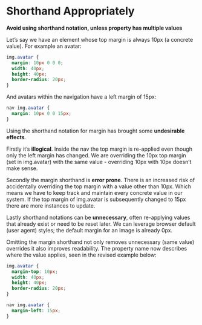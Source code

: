 # Shorthand Appropriately
**Avoid using shorthand notation, unless property has multiple values**

Let’s say we have an element whose top margin is always 10px (a concrete value). For example an avatar:

```css
img.avatar {
  margin: 10px 0 0 0;
  width: 40px;
  height: 40px;
  border-radius: 20px;
}
```

And avatars within the navigation have a left margin of 15px:

```css
nav img.avatar {
  margin: 10px 0 0 15px;
}
```

Using the shorthand notation for margin has brought some **undesirable effects**.

Firstly it’s **illogical**. Inside the nav the top margin is re-applied even though only the left margin has changed. We are overriding the 10px top margin (set in img.avatar) with the same value - overriding 10px with 10px doesn’t make sense.

Secondly the margin shorthand is **error prone**. There is an increased risk of accidentally overriding the top margin with a value other than 10px. Which means we have to keep track and maintain every concrete value in our system. If the top margin of img.avatar is subsequently changed to 15px there are more instances to update.

Lastly shorthand notations can be **unnecessary**, often re-applying values that already exist or need to be reset later. We can leverage browser default (user agent) styles; the default margin for an image is already 0px.

Omitting the margin shorthand not only removes unnecessary (same value) overrides it also improves readability. The property name now describes where the value applies, seen in the revised example below:

```css
img.avatar {
  margin-top: 10px;
  width: 40px;
  height: 40px;
  border-radius: 20px;
}

nav img.avatar {
  margin-left: 15px;
}
```
